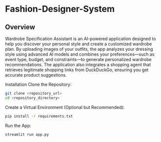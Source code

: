 # Fashion-Designer-System

## Overview
Wardrobe Specification Assistant is an AI-powered application designed to help you discover your personal style and create a customized wardrobe plan. By uploading images of your outfits, the app analyzes your dressing style using advanced AI models and combines your preferences—such as event type, budget, and constraints—to generate personalized wardrobe recommendations. The application also integrates a shopping agent that retrieves legitimate shopping links from DuckDuckGo, ensuring you get accurate product suggestions.


Installation
Clone the Repository:
```bash
git clone <repository_url>
cd <repository_directory>
```

Create a Virtual Environment (Optional but Recommended):
```bash
pip install -r requirements.txt
```

Run the App:
```bash
streamlit run app.py
```
